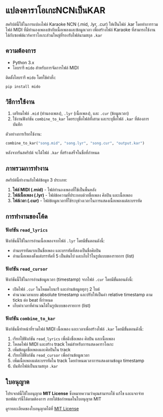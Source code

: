 # แปลงคาราโอเกะNCNเป็นKAR

สคริปต์นี้ใช้ในการแปลงไฟล์ Karaoke NCN (.mid, .lyr, .cur) ให้เป็นไฟล์ .kar โดยทำการรวมไฟล์ MIDI ที่มีทำนองเพลงเข้ากับเนื้อเพลงและข้อมูลเวลา เพื่อสร้างไฟล์ Karaoke ที่สามารถใช้งานได้กับซอฟต์แวร์คาราโอเกะส่วนใหญ่ที่รองรับไฟล์นามสกุล `.kar`

## ความต้องการ

- Python 3.x
- ไลบรารี `mido` สำหรับการจัดการไฟล์ MIDI

ติดตั้งไลบรารี `mido` โดยใช้คำสั่ง:

```bash
pip install mido
```
## วิธีการใช้งาน

1. เตรียมไฟล์ `.mid` (ทำนองเพลง), `.lyr` (เนื้อเพลง), และ `.cur` (ข้อมูลเวลา)
2. ใช้งานฟังก์ชัน `combine_to_kar` โดยระบุชื่อไฟล์ทั้งสาม และระบุชื่อไฟล์ `.kar` ที่ต้องการบันทึก

ตัวอย่างการเรียกใช้งาน:

```python
combine_to_kar("song.mid", "song.lyr", "song.cur", "output.kar")
```

หลังจากรันสคริปต์ จะได้ไฟล์ `.kar` ที่สร้างเสร็จในชื่อที่กำหนด

## ภาพรวมการทำงาน

สคริปต์นี้ทำงานกับไฟล์ข้อมูล 3 ประเภท:
1. **ไฟล์ MIDI (.mid)** - ไฟล์ทำนองเพลงที่ใช้เป็นพื้นหลัง
2. **ไฟล์เนื้อเพลง (.lyr)** - ไฟล์ข้อความที่ประกอบด้วยชื่อเพลง ศิลปิน และเนื้อเพลง
3. **ไฟล์เวลา (.cur)** - ไฟล์ข้อมูลเวลาที่ใช้ระบุช่วงเวลาในการแสดงเนื้อเพลงแต่ละบรรทัด

## การทำงานของโค้ด

### ฟังก์ชัน `read_lyrics`

ฟังก์ชันนี้ใช้ในการอ่านเนื้อเพลงจากไฟล์ `.lyr` โดยมีขั้นตอนดังนี้:
- อ่านบรรทัดแรกเป็นชื่อเพลง และบรรทัดที่สองเป็นชื่อศิลปิน
- อ่านเนื้อเพลงตั้งแต่บรรทัดที่ 5 เป็นต้นไป และเก็บไว้ในรูปแบบของรายการ (list)

### ฟังก์ชัน `read_cursor`

ฟังก์ชันนี้ใช้ในการอ่านข้อมูลเวลา (timestamp) จากไฟล์ `.cur` โดยมีขั้นตอนดังนี้:
- เปิดไฟล์ `.cur` ในโหมดไบนารี และอ่านข้อมูลทุกๆ 2 ไบต์
- คำนวณเวลาแบบ absolute timestamp และปรับให้เป็นค่า relative timestamp ตาม ticks ต่อ beat ที่กำหนด
- เก็บค่าเวลาที่คำนวณได้ในรูปแบบของรายการ (list)

### ฟังก์ชัน `combine_to_kar`

ฟังก์ชันนี้ทำหน้าที่รวมไฟล์ MIDI เนื้อเพลง และเวลาเพื่อสร้างไฟล์ `.kar` โดยมีขั้นตอนดังนี้:
1. เรียกใช้ฟังก์ชัน `read_lyrics` เพื่อดึงชื่อเพลง ศิลปิน และเนื้อเพลง
2. โหลดไฟล์ MIDI และสร้าง track ใหม่สำหรับการแสดงคาราโอเกะ
3. เพิ่มข้อมูลชื่อเพลงและศิลปินใน track
4. เรียกใช้ฟังก์ชัน `read_cursor` เพื่ออ่านข้อมูลเวลา
5. เพิ่มเนื้อเพลงแต่ละบรรทัดใน track โดยกำหนดเวลาการแสดงตามข้อมูล timestamp
6. บันทึกไฟล์เป็นนามสกุล `.kar`

## ใบอนุญาต

โปรเจกต์นี้ใช้ใบอนุญาต **MIT License** ซึ่งหมายความว่าคุณสามารถใช้ แก้ไข และแจกจ่ายซอฟต์แวร์นี้ได้ตามต้องการ ภายใต้ข้อกำหนดในใบอนุญาต MIT

ดูรายละเอียดของใบอนุญาตได้ที่ [MIT License](https://opensource.org/licenses/MIT)
